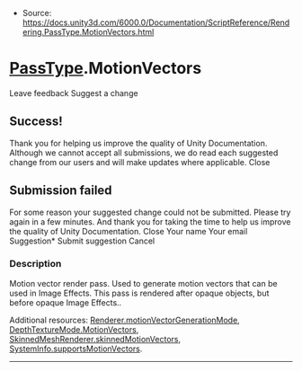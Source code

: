 * Source: https://docs.unity3d.com/6000.0/Documentation/ScriptReference/Rendering.PassType.MotionVectors.html

#  [PassType](https://docs.unity3d.com/6000.0/Documentation/ScriptReference/Rendering.PassType.html).MotionVectors
Leave feedback
Suggest a change
## Success!
Thank you for helping us improve the quality of Unity Documentation. Although we cannot accept all submissions, we do read each suggested change from our users and will make updates where applicable.
Close
## Submission failed
For some reason your suggested change could not be submitted. Please <a>try again</a> in a few minutes. And thank you for taking the time to help us improve the quality of Unity Documentation.
Close
Your name Your email Suggestion* Submit suggestion
Cancel
### Description
Motion vector render pass.
Used to generate motion vectors that can be used in Image Effects. This pass is rendered after opaque objects, but before opaque Image Effects..  
  
Additional resources: [Renderer.motionVectorGenerationMode](https://docs.unity3d.com/6000.0/Documentation/ScriptReference/Renderer-motionVectorGenerationMode.html), [DepthTextureMode.MotionVectors](https://docs.unity3d.com/6000.0/Documentation/ScriptReference/DepthTextureMode.MotionVectors.html), [SkinnedMeshRenderer.skinnedMotionVectors](https://docs.unity3d.com/6000.0/Documentation/ScriptReference/SkinnedMeshRenderer-skinnedMotionVectors.html), [SystemInfo.supportsMotionVectors](https://docs.unity3d.com/6000.0/Documentation/ScriptReference/SystemInfo-supportsMotionVectors.html).
* * *
